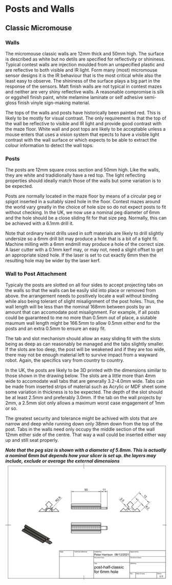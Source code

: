 # Posts and Walls

## Classic Micromouse

### Walls

The micromouse classic walls are 12mm thick and 50mm high. The surface is described as white but no detils are specified for reflectivity or shininess. Typical contest walls are injection moulded from an unspecified plastic and are reflective to both visible and IR light. Form many (most) micromouse sensor designs it is the IR behaviour that is the most critical while also the least easy to observe. The shininess of the surface plays a big part in the response of the sensors. Matt finish walls are not typical in contest mazes and neither are very shiny reflective walls. A reasonable compromise is silk or eggshell finish paint, white melamine laminate or self adhesive semi-gloss finish vinyle sign-making material.

The tops of the walls and posts have historically been painted red. This is likely to be mostly for visual contrast. The only requirement is that the top of the wall be reflective to visible and IR light and provide good contrast with the maze floor. White wall and post tops are likely to be acceptable unless a mouse enters that uses a vision system that epects to have a visible light contrast with the wall surface or which expects to be able to extract the colour information to detect the wall tops.


### Posts

The posts are 12mm square cross section and 50mm high. Like the walls, they are white and tradidionally have a red top. The light reflecting properties should ideally match those of the walls but some variation is to be expected.

Posts are normally located in the maze floor by means of a circular peg or spigot inserted in a suitably sized hole in the floor. Contest mazes around the world vary greatly in the choice of hole size so do not expect posts to fit without checking. In the UK, we now use a nominal peg diameter of 6mm and the hole should be a close sliding fit for that size peg. Normally, this can be achieved with a 6.1mm drill it.

Note that ordinary twist drills used in soft materials are likely to drill slightly undersize so a 6mm drill bit may produce a hole that is a bit of a tight fit. Machine milling with a 6mm endmill may produce a hole of the correct size. A laser cutter with a 0.1mm kerf may, or may not, need a slight offset to get an appropriate sized hole. If the laser is set to cut exactly 6mm then the resulting hole may be wider by the laser kerf.

### Wall to Post Attachment

Typicaly the posts are slotted on all four sides to accept projecting tabs on the walls so that the walls can be easily slid into place or removed from above. the arrangement needs to positively locate a wall without binding while also being tolerant of slight misalignment of the post holes. Thus, the wall length will be less than the nominal 168mm between posts by an amount that can accomodate post misalignment. For example, if all posts could be guaranteed to me no more than 0.5mm out of place, a siutable maumum wall length might be 166.5mm to allow 0.5mm either end for the posts and an extra 0.5mm to ensure an easy fit. 

The tab and slot mechanism should allow an easy sliding fit with the slots being as deep as can reasonably be managed and the tabs slightly smaller. If the slots are too deep, the post will be weakened and if they are too wide, there may not be enough material left to survive impact from a wayward robot. Again, the specifics vary from country to country. 

In the UK, the posts are likely to be 3D printed with the dimensions similar to those shown in the drawing below. The slots are a little more than 4mm wide to accomodate wall tabs that are generally 3.2-4.0mm wide. Tabs can be made from inserted strips of material such as Acrylic or MDF sheet some some variation in thickness is to be expected. The depth of the slot should be at least 2.5mm and preferably 3.0mm. If the tab on the wall projects by 2mm, a 2.5mm slot only allows a maximum worst case engagement of 1mm or so.

The greatest security and tolerance might be achived with slots that are narrow and deep while running down only 38mm down from the top of the post. Tabs in the walls need only occupy the middle section of the wall 12mm either side of the centre. That way a wall could be inserted either way up and still seat properly.

***Note that the peg size is shown with a diameter of 5.8mm. This is actually a nominal 6mm but depends how your slicer is set up. the layers may include, exclude or average the external dimensions***
![Classic Maze Post 3D Printed](./maze-post-classic-3D-print.png)



